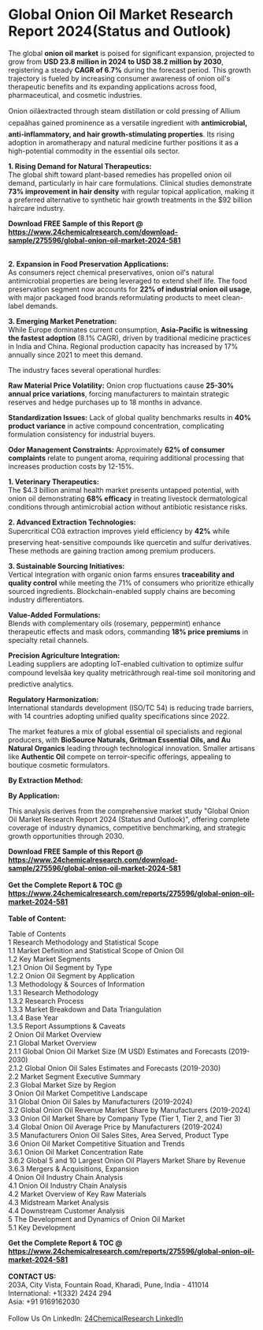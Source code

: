 <h1>Global Onion Oil Market Research Report 2024(Status and Outlook)</h1><p>The global <strong>onion oil market</strong> is poised for significant expansion, projected to grow from <strong>USD 23.8 million in 2024 to USD 38.2 million by 2030</strong>, registering a steady <strong>CAGR of 6.7%</strong> during the forecast period. This growth trajectory is fueled by increasing consumer awareness of onion oil's therapeutic benefits and its expanding applications across food, pharmaceutical, and cosmetic industries.</p><p>Onion oilâextracted through steam distillation or cold pressing of Allium cepaâhas gained prominence as a versatile ingredient with <strong>antimicrobial, anti-inflammatory, and hair growth-stimulating properties</strong>. Its rising adoption in aromatherapy and natural medicine further positions it as a high-potential commodity in the essential oils sector.</p><p><strong>1. Rising Demand for Natural Therapeutics:</strong><br>
The global shift toward plant-based remedies has propelled onion oil demand, particularly in hair care formulations. Clinical studies demonstrate <strong>73% improvement in hair density</strong> with regular topical application, making it a preferred alternative to synthetic hair growth treatments in the $92 billion haircare industry.</p><div><b>Download FREE Sample of this Report @ 
            <a href="https://www.24chemicalresearch.com/download-sample/275596/global-onion-oil-market-2024-581">
            https://www.24chemicalresearch.com/download-sample/275596/global-onion-oil-market-2024-581</a></b></div><br><p><strong>2. Expansion in Food Preservation Applications:</strong><br>
As consumers reject chemical preservatives, onion oil's natural antimicrobial properties are being leveraged to extend shelf life. The food preservation segment now accounts for <strong>22% of industrial onion oil usage</strong>, with major packaged food brands reformulating products to meet clean-label demands.</p><p><strong>3. Emerging Market Penetration:</strong><br>
While Europe dominates current consumption, <strong>Asia-Pacific is witnessing the fastest adoption</strong> (8.1% CAGR), driven by traditional medicine practices in India and China. Regional production capacity has increased by 17% annually since 2021 to meet this demand.</p><p>The industry faces several operational hurdles:</p><p><strong>Raw Material Price Volatility:</strong> Onion crop fluctuations cause <strong>25-30% annual price variations</strong>, forcing manufacturers to maintain strategic reserves and hedge purchases up to 18 months in advance.</p><p><strong>Standardization Issues:</strong> Lack of global quality benchmarks results in <strong>40% product variance</strong> in active compound concentration, complicating formulation consistency for industrial buyers.</p><p><strong>Odor Management Constraints:</strong> Approximately <strong>62% of consumer complaints</strong> relate to pungent aroma, requiring additional processing that increases production costs by 12-15%.</p><p><strong>1. Veterinary Therapeutics:</strong><br>
The $4.3 billion animal health market presents untapped potential, with onion oil demonstrating <strong>68% efficacy</strong> in treating livestock dermatological conditions through antimicrobial action without antibiotic resistance risks.</p><p><strong>2. Advanced Extraction Technologies:</strong><br>
Supercritical COâ extraction improves yield efficiency by <strong>42%</strong> while preserving heat-sensitive compounds like quercetin and sulfur derivatives. These methods are gaining traction among premium producers.</p><p><strong>3. Sustainable Sourcing Initiatives:</strong><br>
Vertical integration with organic onion farms ensures <strong>traceability and quality control</strong> while meeting the 71% of consumers who prioritize ethically sourced ingredients. Blockchain-enabled supply chains are becoming industry differentiators.</p><p><strong>Value-Added Formulations:</strong><br>
	Blends with complementary oils (rosemary, peppermint) enhance therapeutic effects and mask odors, commanding <strong>18% price premiums</strong> in specialty retail channels.</p><p><strong>Precision Agriculture Integration:</strong><br>
	Leading suppliers are adopting IoT-enabled cultivation to optimize sulfur compound levelsâa key quality metricâthrough real-time soil monitoring and predictive analytics.</p><p><strong>Regulatory Harmonization:</strong><br>
	International standards development (ISO/TC 54) is reducing trade barriers, with 14 countries adopting unified quality specifications since 2022.</p><p>The market features a mix of global essential oil specialists and regional producers, with <strong>BioSource Naturals, Gritman Essential Oils, and Au Natural Organics</strong> leading through technological innovation. Smaller artisans like <strong>Authentic Oil</strong> compete on terroir-specific offerings, appealing to boutique cosmetic formulators.</p><p><strong>By Extraction Method:</strong></p><p><strong>By Application:</strong></p><p>This analysis derives from the comprehensive market study "Global Onion Oil Market Research Report 2024 (Status and Outlook)", offering complete coverage of industry dynamics, competitive benchmarking, and strategic growth opportunities through 2030.</p><div><b>Download FREE Sample of this Report @ 
            <a href="https://www.24chemicalresearch.com/download-sample/275596/global-onion-oil-market-2024-581">
            https://www.24chemicalresearch.com/download-sample/275596/global-onion-oil-market-2024-581</a></b></div><br><div><b>Get the Complete Report & TOC @ 
            <a href="https://www.24chemicalresearch.com/reports/275596/global-onion-oil-market-2024-581">
            https://www.24chemicalresearch.com/reports/275596/global-onion-oil-market-2024-581</a></b></div><br>
            <b>Table of Content:</b><p>Table of Contents<br />
1 Research Methodology and Statistical Scope<br />
1.1 Market Definition and Statistical Scope of Onion Oil<br />
1.2 Key Market Segments<br />
1.2.1 Onion Oil Segment by Type<br />
1.2.2 Onion Oil Segment by Application<br />
1.3 Methodology & Sources of Information<br />
1.3.1 Research Methodology<br />
1.3.2 Research Process<br />
1.3.3 Market Breakdown and Data Triangulation<br />
1.3.4 Base Year<br />
1.3.5 Report Assumptions & Caveats<br />
2 Onion Oil Market Overview<br />
2.1 Global Market Overview<br />
2.1.1 Global Onion Oil Market Size (M USD) Estimates and Forecasts (2019-2030)<br />
2.1.2 Global Onion Oil Sales Estimates and Forecasts (2019-2030)<br />
2.2 Market Segment Executive Summary<br />
2.3 Global Market Size by Region<br />
3 Onion Oil Market Competitive Landscape<br />
3.1 Global Onion Oil Sales by Manufacturers (2019-2024)<br />
3.2 Global Onion Oil Revenue Market Share by Manufacturers (2019-2024)<br />
3.3 Onion Oil Market Share by Company Type (Tier 1, Tier 2, and Tier 3)<br />
3.4 Global Onion Oil Average Price by Manufacturers (2019-2024)<br />
3.5 Manufacturers Onion Oil Sales Sites, Area Served, Product Type<br />
3.6 Onion Oil Market Competitive Situation and Trends<br />
3.6.1 Onion Oil Market Concentration Rate<br />
3.6.2 Global 5 and 10 Largest Onion Oil Players Market Share by Revenue<br />
3.6.3 Mergers & Acquisitions, Expansion<br />
4 Onion Oil Industry Chain Analysis<br />
4.1 Onion Oil Industry Chain Analysis<br />
4.2 Market Overview of Key Raw Materials<br />
4.3 Midstream Market Analysis<br />
4.4 Downstream Customer Analysis<br />
5 The Development and Dynamics of Onion Oil Market <br />
5.1 Key Development</p><div><b>Get the Complete Report & TOC @ 
            <a href="https://www.24chemicalresearch.com/reports/275596/global-onion-oil-market-2024-581">
            https://www.24chemicalresearch.com/reports/275596/global-onion-oil-market-2024-581</a></b></div><br><b>CONTACT US:</b><br>
            203A, City Vista, Fountain Road, Kharadi, Pune, India - 411014<br>
            International: +1(332) 2424 294<br>
            Asia: +91 9169162030 <br><br>
            Follow Us On LinkedIn: <a href="https://www.linkedin.com/company/24chemicalresearch/">24ChemicalResearch LinkedIn</a>